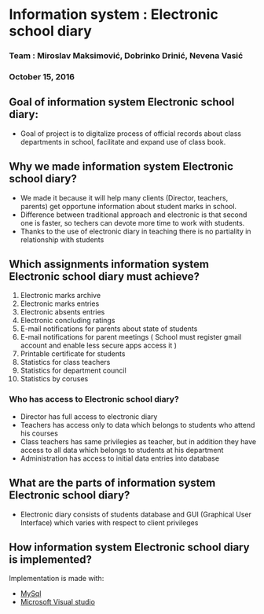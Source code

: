 # Information system : Electronic school diary                      
### Team : Miroslav Maksimović, Dobrinko Drinić, Nevena Vasić
                      
### October 15, 2016
                                                                   
## Goal of information system Electronic school diary: 
* Goal of project is to digitalize process of official records about class departments in school,
facilitate and expand use of class book. 

## Why we made information system Electronic school diary?

* We made it because it will help many clients (Director, teachers, parents) get opportune information about student marks in school.
* Difference between traditional approach and electronic is that second one is faster, so techers can devote more time to  work with students.
* Thanks to the use of electronic diary in teaching there is no partiality in relationship with students

## Which assignments information system Electronic school diary must achieve? 

1. Electronic marks archive
1. Electronic marks entries 
1. Electronic absents entries 
1. Electronic concluding ratings
1. E-mail notifications for parents about state of students
1. E-mail notifications for parent meetings ( School must register gmail account and enable less secure apps access it )
1. Printable certificate for students
1. Statistics for class teachers
1. Statistics for department council
1. Statistics by coruses
      
### Who has access to Electronic school diary?
*  Director has full access to electronic diary
*  Teachers has access only to data which belongs to students who attend his courses
*  Class teachers has same privilegies as teacher, but in addition they have access to all data which belongs to students at his department
*  Administration has access to initial data entries into database
        
## What are the parts of information system Electronic school diary?
* Electronic diary consists of students database and GUI (Graphical User Interface) which varies with respect to client privileges
  
## How information system Electronic school diary is implemented?
Implementation is made with:
* [MySql](http://www.mysql.com)
* [Microsoft Visual studio]( https://www.visualstudio.com )
